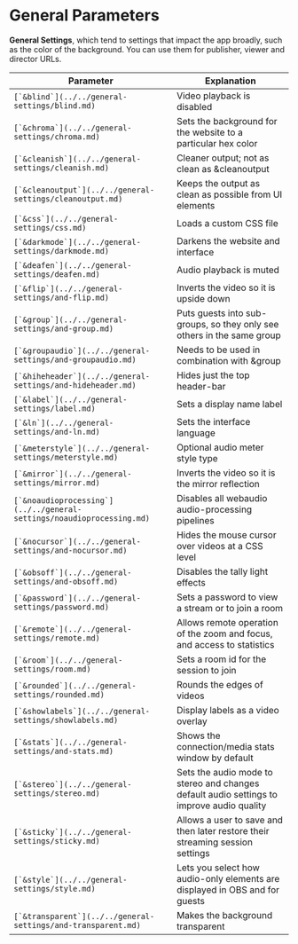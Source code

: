 # General Parameters

**General Settings**, which tend to settings that impact the app broadly, such as the color of the background. You can use them for publisher, viewer and director URLs.

| Parameter                                                               | Explanation                                                                               |
| ----------------------------------------------------------------------- | ----------------------------------------------------------------------------------------- |
| ``[`&blind`](../../general-settings/blind.md)``                         | Video playback is disabled                                                                |
| ``[`&chroma`](../../general-settings/chroma.md)``                       | Sets the background for the website to a particular hex color                             |
| ``[`&cleanish`](../../general-settings/cleanish.md)``                   | Cleaner output; not as clean as \&cleanoutput                                             |
| ``[`&cleanoutput`](../../general-settings/cleanoutput.md)``             | Keeps the output as clean as possible from UI elements                                    |
| ``[`&css`](../../general-settings/css.md)``                             | Loads a custom CSS file                                                                   |
| ``[`&darkmode`](../../general-settings/darkmode.md)``                   | Darkens the website and interface                                                         |
| ``[`&deafen`](../../general-settings/deafen.md)``                       | Audio playback is muted                                                                   |
| ``[`&flip`](../../general-settings/and-flip.md)``                       | Inverts the video so it is upside down                                                    |
| ``[`&group`](../../general-settings/and-group.md)``                     | Puts guests into sub-groups, so they only see others in the same group                    |
| ``[`&groupaudio`](../../general-settings/and-groupaudio.md)``           | Needs to be used in combination with \&group                                              |
| ``[`&hiheheader`](../../general-settings/and-hideheader.md)``           | Hides just the top header-bar                                                             |
| ``[`&label`](../../general-settings/label.md)``                         | Sets a display name label                                                                 |
| ``[`&ln`](../../general-settings/and-ln.md)``                           | Sets the interface language                                                               |
| ``[`&meterstyle`](../../general-settings/meterstyle.md)``               | Optional audio meter style type                                                           |
| ``[`&mirror`](../../general-settings/mirror.md)``                       | Inverts the video so it is the mirror reflection                                          |
| ``[`&noaudioprocessing`](../../general-settings/noaudioprocessing.md)`` | Disables all webaudio audio-processing pipelines                                          |
| ``[`&nocursor`](../../general-settings/and-nocursor.md)``               | Hides the mouse cursor over videos at a CSS level                                         |
| ``[`&obsoff`](../../general-settings/and-obsoff.md)``                   | Disables the tally light effects                                                          |
| ``[`&password`](../../general-settings/password.md)``                   | Sets a password to view a stream or to join a room                                        |
| ``[`&remote`](../../general-settings/remote.md)``                       | Allows remote operation of the zoom and focus, and access to statistics                   |
| ``[`&room`](../../general-settings/room.md)``                           | Sets a room id for the session to join                                                    |
| ``[`&rounded`](../../general-settings/rounded.md)``                     | Rounds the edges of videos                                                                |
| ``[`&showlabels`](../../general-settings/showlabels.md)``               | Display labels as a video overlay                                                         |
| ``[`&stats`](../../general-settings/and-stats.md)``                     | Shows the connection/media stats window by default                                        |
| ``[`&stereo`](../../general-settings/stereo.md)``                       | Sets the audio mode to stereo and changes default audio settings to improve audio quality |
| ``[`&sticky`](../../general-settings/sticky.md)``                       | Allows a user to save and then later restore their streaming session settings             |
| ``[`&style`](../../general-settings/style.md)``                         | Lets you select how audio-only elements are displayed in OBS and for guests               |
| ``[`&transparent`](../../general-settings/and-transparent.md)``         | Makes the background transparent                                                          |

